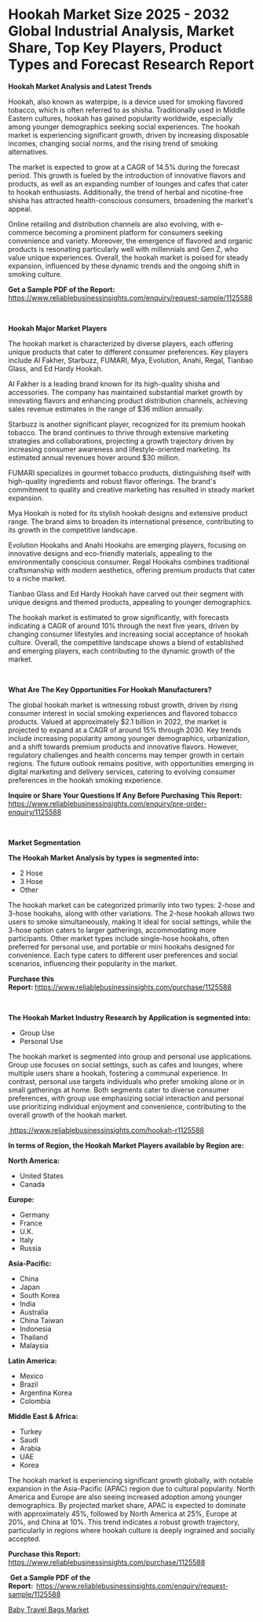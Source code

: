 <p><h1>Hookah Market Size 2025 - 2032 Global Industrial Analysis, Market Share, Top Key Players, Product Types and Forecast Research Report</h1></p><p><strong>Hookah Market Analysis and Latest Trends</strong></p>
<p><p>Hookah, also known as waterpipe, is a device used for smoking flavored tobacco, which is often referred to as shisha. Traditionally used in Middle Eastern cultures, hookah has gained popularity worldwide, especially among younger demographics seeking social experiences. The hookah market is experiencing significant growth, driven by increasing disposable incomes, changing social norms, and the rising trend of smoking alternatives.</p><p>The market is expected to grow at a CAGR of 14.5% during the forecast period. This growth is fueled by the introduction of innovative flavors and products, as well as an expanding number of lounges and cafes that cater to hookah enthusiasts. Additionally, the trend of herbal and nicotine-free shisha has attracted health-conscious consumers, broadening the market's appeal. </p><p>Online retailing and distribution channels are also evolving, with e-commerce becoming a prominent platform for consumers seeking convenience and variety. Moreover, the emergence of flavored and organic products is resonating particularly well with millennials and Gen Z, who value unique experiences. Overall, the hookah market is poised for steady expansion, influenced by these dynamic trends and the ongoing shift in smoking culture.</p></p>
<p><strong>Get a Sample PDF of the Report:&nbsp;</strong> <a href="https://www.reliablebusinessinsights.com/enquiry/request-sample/1125588?utm_campaign=2380&utm_medium=2&utm_source=Github&utm_content=ia&utm_term=09022025&utm_id=hookah">https://www.reliablebusinessinsights.com/enquiry/request-sample/1125588</a></p>
<p>&nbsp;</p>
<p><strong>Hookah Major Market Players</strong></p>
<p><p>The hookah market is characterized by diverse players, each offering unique products that cater to different consumer preferences. Key players include Al Fakher, Starbuzz, FUMARI, Mya, Evolution, Anahi, Regal, Tianbao Glass, and Ed Hardy Hookah. </p><p>Al Fakher is a leading brand known for its high-quality shisha and accessories. The company has maintained substantial market growth by innovating flavors and enhancing product distribution channels, achieving sales revenue estimates in the range of $36 million annually. </p><p>Starbuzz is another significant player, recognized for its premium hookah tobacco. The brand continues to thrive through extensive marketing strategies and collaborations, projecting a growth trajectory driven by increasing consumer awareness and lifestyle-oriented marketing. Its estimated annual revenues hover around $30 million.</p><p>FUMARI specializes in gourmet tobacco products, distinguishing itself with high-quality ingredients and robust flavor offerings. The brand's commitment to quality and creative marketing has resulted in steady market expansion. </p><p>Mya Hookah is noted for its stylish hookah designs and extensive product range. The brand aims to broaden its international presence, contributing to its growth in the competitive landscape. </p><p>Evolution Hookahs and Anahi Hookahs are emerging players, focusing on innovative designs and eco-friendly materials, appealing to the environmentally conscious consumer. Regal Hookahs combines traditional craftsmanship with modern aesthetics, offering premium products that cater to a niche market. </p><p>Tianbao Glass and Ed Hardy Hookah have carved out their segment with unique designs and themed products, appealing to younger demographics. </p><p>The hookah market is estimated to grow significantly, with forecasts indicating a CAGR of around 10% through the next five years, driven by changing consumer lifestyles and increasing social acceptance of hookah culture. Overall, the competitive landscape shows a blend of established and emerging players, each contributing to the dynamic growth of the market.</p></p>
<p>&nbsp;</p>
<p><strong>What Are The Key Opportunities For Hookah Manufacturers?</strong></p>
<p><p>The global hookah market is witnessing robust growth, driven by rising consumer interest in social smoking experiences and flavored tobacco products. Valued at approximately $2.1 billion in 2022, the market is projected to expand at a CAGR of around 15% through 2030. Key trends include increasing popularity among younger demographics, urbanization, and a shift towards premium products and innovative flavors. However, regulatory challenges and health concerns may temper growth in certain regions. The future outlook remains positive, with opportunities emerging in digital marketing and delivery services, catering to evolving consumer preferences in the hookah smoking experience.</p></p>
<p><strong>Inquire or Share Your Questions If Any Before Purchasing This Report:</strong> <a href="https://www.reliablebusinessinsights.com/enquiry/pre-order-enquiry/1125588?utm_campaign=2380&utm_medium=2&utm_source=Github&utm_content=ia&utm_term=09022025&utm_id=hookah">https://www.reliablebusinessinsights.com/enquiry/pre-order-enquiry/1125588</a></p>
<p>&nbsp;</p>
<p><strong>Market Segmentation</strong></p>
<p><strong>The Hookah Market Analysis by types is segmented into:</strong></p>
<p><ul><li>2 Hose</li><li>3 Hose</li><li>Other</li></ul></p>
<p><p>The hookah market can be categorized primarily into two types: 2-hose and 3-hose hookahs, along with other variations. The 2-hose hookah allows two users to smoke simultaneously, making it ideal for social settings, while the 3-hose option caters to larger gatherings, accommodating more participants. Other market types include single-hose hookahs, often preferred for personal use, and portable or mini hookahs designed for convenience. Each type caters to different user preferences and social scenarios, influencing their popularity in the market.</p></p>
<p><strong>Purchase this Report:&nbsp;</strong><a href="https://www.reliablebusinessinsights.com/purchase/1125588?utm_campaign=2380&utm_medium=2&utm_source=Github&utm_content=ia&utm_term=09022025&utm_id=hookah">https://www.reliablebusinessinsights.com/purchase/1125588</a></p>
<p>&nbsp;</p>
<p><strong>The Hookah Market Industry Research by Application is segmented into:</strong></p>
<p><ul><li>Group Use</li><li>Personal Use</li></ul></p>
<p><p>The hookah market is segmented into group and personal use applications. Group use focuses on social settings, such as cafes and lounges, where multiple users share a hookah, fostering a communal experience. In contrast, personal use targets individuals who prefer smoking alone or in small gatherings at home. Both segments cater to diverse consumer preferences, with group use emphasizing social interaction and personal use prioritizing individual enjoyment and convenience, contributing to the overall growth of the hookah market.</p></p>
<p><a href="https://www.reliablebusinessinsights.com/hookah-r1125588?utm_campaign=2380&utm_medium=2&utm_source=Github&utm_content=ia&utm_term=09022025&utm_id=hookah">&nbsp;https://www.reliablebusinessinsights.com/hookah-r1125588</a></p>
<p><strong>In terms of Region, the Hookah Market Players available by Region are:</strong></p>
<p>
    <p> <strong> North America: </strong>
        <ul>
            <li>United States</li>
            <li>Canada</li>
        </ul>
        </p> 
    <p> <strong> Europe: </strong>
        <ul>
            <li>Germany</li>
            <li>France</li>
            <li>U.K.</li>
            <li>Italy</li>
            <li>Russia</li>
        </ul>
        </p> 
    <p> <strong> Asia-Pacific: </strong>
        <ul>
            <li>China</li>
            <li>Japan</li>
            <li>South Korea</li>
            <li>India</li>
            <li>Australia</li>
            <li>China Taiwan</li>
            <li>Indonesia</li>
            <li>Thailand</li>
            <li>Malaysia</li>
        </ul>
        </p> 
    <p> <strong> Latin America: </strong>
        <ul>
            <li>Mexico</li>
            <li>Brazil</li>
            <li>Argentina Korea</li>
            <li>Colombia</li>
        </ul>
        </p> 
    <p> <strong> Middle East & Africa: </strong>
        <ul>
            <li>Turkey</li>
            <li>Saudi</li>
            <li>Arabia</li>
            <li>UAE</li>
            <li>Korea</li>
        </ul>
    </p>
    </p>
<p><p>The hookah market is experiencing significant growth globally, with notable expansion in the Asia-Pacific (APAC) region due to cultural popularity. North America and Europe are also seeing increased adoption among younger demographics. By projected market share, APAC is expected to dominate with approximately 45%, followed by North America at 25%, Europe at 20%, and China at 10%. This trend indicates a robust growth trajectory, particularly in regions where hookah culture is deeply ingrained and socially accepted.</p></p>
<p><strong>Purchase this Report: </strong><a href="https://www.reliablebusinessinsights.com/purchase/1125588?utm_campaign=2380&utm_medium=2&utm_source=Github&utm_content=ia&utm_term=09022025&utm_id=hookah">https://www.reliablebusinessinsights.com/purchase/1125588</a></p>
<p>&nbsp;<strong>Get a Sample PDF of the Report:&nbsp;&nbsp;</strong><a href="https://www.reliablebusinessinsights.com/enquiry/request-sample/1125588?utm_campaign=2380&utm_medium=2&utm_source=Github&utm_content=ia&utm_term=09022025&utm_id=hookah">https://www.reliablebusinessinsights.com/enquiry/request-sample/1125588</a></p>
<p><strong></strong></p>
<p><p><a href="https://github.com/dolorespeddico90/Market-Research-Report-List-1/blob/main/baby-travel-bags-market.md?utm_campaign=2380&utm_medium=2&utm_source=Github&utm_content=ia&utm_term=09022025&utm_id=hookah">Baby Travel Bags Market</a></p></p>